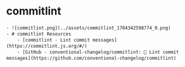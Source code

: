 # commitlint
	- ![commitlint.png](../assets/commitlint_1704342598774_0.png)
	- # commitlint Resources
		- [commitlint - Lint commit messages](https://commitlint.js.org/#/)
		- [GitHub - conventional-changelog/commitlint: 📓 Lint commit messages](https://github.com/conventional-changelog/commitlint)